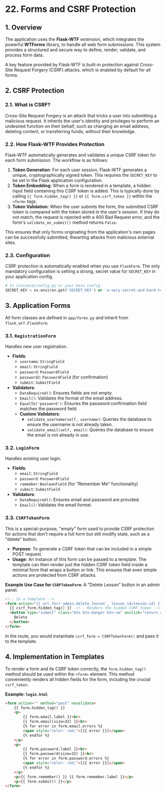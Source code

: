 # 22. Forms and CSRF Protection

## 1. Overview

The application uses the **Flask-WTF** extension, which integrates the powerful **WTForms** library, to handle all web form submissions. This system provides a structured and secure way to define, render, validate, and process form data.

A key feature provided by Flask-WTF is built-in protection against Cross-Site Request Forgery (CSRF) attacks, which is enabled by default for all forms.

## 2. CSRF Protection

### 2.1. What is CSRF?
Cross-Site Request Forgery is an attack that tricks a user into submitting a malicious request. It inherits the user's identity and privileges to perform an undesired function on their behalf, such as changing an email address, deleting content, or transferring funds, without their knowledge.

### 2.2. How Flask-WTF Provides Protection
Flask-WTF automatically generates and validates a unique CSRF token for each form submission. The workflow is as follows:

1.  **Token Generation**: For each user session, Flask-WTF generates a unique, cryptographically signed token. This requires the `SECRET_KEY` to be set in the Flask application configuration.
2.  **Token Embedding**: When a form is rendered in a template, a hidden input field containing this CSRF token is added. This is typically done by calling `{{ form.hidden_tag() }}` or `{{ form.csrf_token }}` within the `<form>` tags.
3.  **Token Validation**: When the user submits the form, the submitted CSRF token is compared with the token stored in the user's session. If they do not match, the request is rejected with a 400 Bad Request error, and the form's `validate_on_submit()` method returns `False`.

This ensures that only forms originating from the application's own pages can be successfully submitted, thwarting attacks from malicious external sites.

### 2.3. Configuration
CSRF protection is automatically enabled when you use `FlaskForm`. The only mandatory configuration is setting a strong, secret value for `SECRET_KEY` in your application config.

```python
# In instance/config.py or your main config
SECRET_KEY = os.environ.get('SECRET_KEY') or 'a-very-secret-and-hard-to-guess-string'
```

## 3. Application Forms

All form classes are defined in `app/forms.py` and inherit from `flask_wtf.FlaskForm`.

### 3.1. `RegistrationForm`
Handles new user registration.

-   **Fields**:
    -   `username`: `StringField`
    -   `email`: `StringField`
    -   `password`: `PasswordField`
    -   `password2`: `PasswordField` (for confirmation)
    -   `submit`: `SubmitField`
-   **Validators**:
    -   `DataRequired()`: Ensures fields are not empty.
    -   `Email()`: Validates the format of the email address.
    -   `EqualTo('password')`: Ensures the password confirmation field matches the password field.
    -   **Custom Validators**:
        -   `validate_username(self, username)`: Queries the database to ensure the username is not already taken.
        -   `validate_email(self, email)`: Queries the database to ensure the email is not already in use.

### 3.2. `LoginForm`
Handles existing user login.

-   **Fields**:
    -   `email`: `StringField`
    -   `password`: `PasswordField`
    -   `remember`: `BooleanField` (for "Remember Me" functionality)
    -   `submit`: `SubmitField`
-   **Validators**:
    -   `DataRequired()`: Ensures email and password are provided.
    -   `Email()`: Validates the email format.

### 3.3. `CSRFTokenForm`
This is a special-purpose, "empty" form used to provide CSRF protection for actions that don't require a full form but still modify state, such as a "delete" button.

-   **Purpose**: To generate a CSRF token that can be included in a simple POST request.
-   **Usage**: An instance of this form can be passed to a template. The template can then render just the hidden CSRF token field inside a minimal form that wraps a button or link. This ensures that even simple actions are protected from CSRF attacks.

**Example Use Case for `CSRFTokenForm`**:
A "Delete Lesson" button in an admin panel.

```html
<!-- In a template -->
<form action="{{ url_for('admin.delete_lesson', lesson_id=lesson.id) }}" method="post" style="display:inline;">
  {{ csrf_form.hidden_tag() }}  <!-- Renders the hidden CSRF token -->
  <button type="submit" class="btn btn-danger btn-sm" onclick="return confirm('Are you sure you want to delete this lesson?');">
    Delete
  </button>
</form>
```
In the route, you would instantiate `csrf_form = CSRFTokenForm()` and pass it to the template.

## 4. Implementation in Templates

To render a form and its CSRF token correctly, the `form.hidden_tag()` method should be used within the `<form>` element. This method conveniently renders all hidden fields for the form, including the crucial `csrf_token`.

**Example: `login.html`**
```html
<form action="" method="post" novalidate>
    {{ form.hidden_tag() }}
    <p>
        {{ form.email.label }}<br>
        {{ form.email(size=32) }}<br>
        {% for error in form.email.errors %}
        <span style="color: red;">[{{ error }}]</span>
        {% endfor %}
    </p>
    <p>
        {{ form.password.label }}<br>
        {{ form.password(size=32) }}<br>
        {% for error in form.password.errors %}
        <span style="color: red;">[{{ error }}]</span>
        {% endfor %}
    </p>
    <p>{{ form.remember() }} {{ form.remember.label }}</p>
    <p>{{ form.submit() }}</p>
</form>
